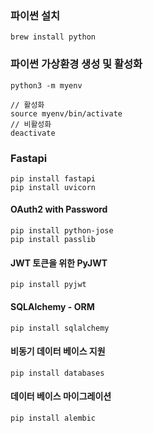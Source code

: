 ### **파이썬 설치**

```
brew install python 
```

### **파이썬 가상환경 생성 및 활성화**
```
python3 -m myenv

// 활성화
source myenv/bin/activate
// 비활성화
deactivate
```

### **Fastapi**
```
pip install fastapi
pip install uvicorn 
```

#### **OAuth2 with Password**
```
pip install python-jose
pip install passlib
```

#### **JWT 토큰을 위한 PyJWT**
```
pip install pyjwt
```

#### **SQLAlchemy - ORM**
```
pip install sqlalchemy
```

#### **비동기 데이터 베이스 지원**
```
pip install databases
```

#### **데이터 베이스 마이그레이션**
```
pip install alembic
```
